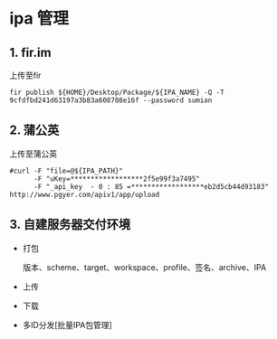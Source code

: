 # ipa 管理

## 1. fir.im

上传至fir

```shell
fir publish ${HOME}/Desktop/Package/${IPA_NAME} -Q -T 9cfdfbd241d63197a3b83a608708e16f --password sumian
```

## 2. 蒲公英

上传至蒲公英

```shell
#curl -F "file=@${IPA_PATH}" 
      -F "uKey=******************2f5e99f3a7495" 
      -F "_api_key  - 0 : 85 =******************eb2d5cb44d93183" http://www.pgyer.com/apiv1/app/upload
```

## 3. 自建服务器交付环境

* 打包

  版本、scheme、target、workspace、profile、签名、archive、IPA

* 上传
* 下载
* 多ID分发[批量IPA包管理]
